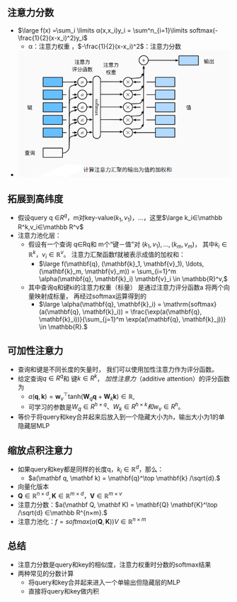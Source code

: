 ## 注意力分数

- $\large f(x) =\sum_i \limits α(x,x_i)y_i = \sum^n_{i=1}\limits softmax(-\frac{1}{2}(x-x_i)^2)y_i$
  - α：注意力权重    ，$-\frac{1}{2}(x-x_i)^2$：注意力分数
-  <img src="img/8.png" alt="8" style="zoom:80%;" />

## 拓展到高纬度

- 假设query q ∈$R^q$，m对key-value($k_1,v_1$)，...，这里$\large k_i∈\mathbb R^k,v_i∈\mathbb R^v$
- 注意力池化层：
  - 假设有一个查询 q∈Rq和 m个“键－值”对 $(k_1,v_1),…,(k_m,v_m)$， 其中$k_i∈\mathbb R^k，v_i∈\mathbb R^v$。 注意力汇聚函数f就被表示成值的加权和：
    - $\large f(\mathbf{q}, (\mathbf{k}_1, \mathbf{v}_1), \ldots, (\mathbf{k}_m, \mathbf{v}_m)) = \sum_{i=1}^m \alpha(\mathbf{q}, \mathbf{k}_i) \mathbf{v}_i \in \mathbb{R}^v,$
  - 其中查询q和键ki的注意力权重（标量） 是通过注意力评分函数a 将两个向量映射成标量， 再经过softmax运算得到的
    - $\large \alpha(\mathbf{q}, \mathbf{k}_i) = \mathrm{softmax}(a(\mathbf{q}, \mathbf{k}_i)) = \frac{\exp(a(\mathbf{q}, \mathbf{k}_i))}{\sum_{j=1}^m \exp(a(\mathbf{q}, \mathbf{k}_j))} \in \mathbb{R}.$

## 可加性注意力

- 查询和键是不同长度的矢量时， 我们可以使用加性注意力作为评分函数。
- 给定查询$q∈R^q$和 键$k∈R^k$， *加性注意力*（additive attention）的评分函数为
  - $a(\mathbf q, \mathbf k) = \mathbf w_v^\top \text{tanh}(\mathbf W_q\mathbf q + \mathbf W_k \mathbf k) \in \mathbb{R},$
  - 可学习的参数是$W_q∈R^{h×q}、 W_k∈R^{h×k}和 w_v∈R^h。$
- 等价于将query和key合并起来后放入到一个隐藏大小为h，输出大小为1的单隐藏层MLP

## 缩放点积注意力

- 如果query和key都是同样的长度q，$k_i∈\mathbb R ^d$，那么：
  - $a(\mathbf q, \mathbf k) = \mathbf{q}^\top \mathbf{k}  /\sqrt{d}.$
- 向量化版本
- $\mathbf Q\in\mathbb R^{n\times d},\mathbf K\in\mathbb R^{m\times d}，\mathbf V\in\mathbb R^{m\times v}$
- 注意力分数：$a(\mathbf Q, \mathbf K) = \mathbf{Q} \mathbf{K}^\top  /\sqrt{d} ∈\mathbb R^{n×m}.$
- 注意力池化：$f = softmax(a(\mathbf Q, \mathbf K) )V∈\mathbb R^{n×m}$

## 总结

- 注意力分数是query和key的相似度，注意力权重时分数的softmax结果
- 两种常见的分数计算
  - 将query和key合并起来进入一个单输出但隐藏层的MLP
  - 直接将query和key做内积